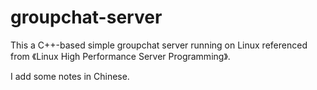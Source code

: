 # groupchat-server
This a C++-based simple groupchat server running on Linux referenced from 《Linux High Performance Server Programming》.

I add some notes in Chinese.
